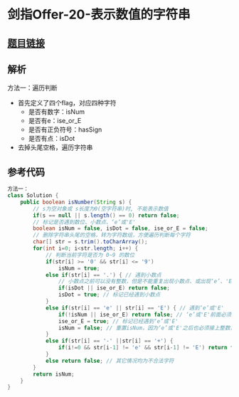 # 剑指Offer-20-表示数值的字符串

## [题目链接](https://leetcode-cn.com/problems/biao-shi-shu-zhi-de-zi-fu-chuan-lcof/solution/jian-zhi-offer-20-biao-shi-shu-zhi-de-zi-060v/)

## 解析

方法一：遍历判断
- 首先定义了四个flag，对应四种字符
   - 是否有数字：isNum
   - 是否有e：ise_or_E
   - 是否有正负符号：hasSign
   - 是否有点：isDot
- 去掉头尾空格，遍历字符串



## 参考代码
```Java
方法一：
class Solution {
    public boolean isNumber(String s) {
        // s为空对象或 s长度为0(空字符串)时, 不能表示数值
        if(s == null || s.length() == 0) return false; 
        // 标记是否遇到数位、小数点、‘e’或'E'
        boolean isNum = false, isDot = false, ise_or_E = false; 
        // 删除字符串头尾的空格，转为字符数组，方便遍历判断每个字符
        char[] str = s.trim().toCharArray();  
        for(int i=0; i<str.length; i++) {
            // 判断当前字符是否为 0~9 的数位
            if(str[i] >= '0' && str[i] <= '9') 
                isNum = true; 
            else if(str[i] == '.') { // 遇到小数点
                // 小数点之前可以没有整数，但是不能重复出现小数点、或出现‘e’、'E'
                if(isDot || ise_or_E) return false; 
                isDot = true; // 标记已经遇到小数点
            }
            else if(str[i] == 'e' || str[i] == 'E') { // 遇到‘e’或'E'
                if(!isNum || ise_or_E) return false; // ‘e’或'E'前面必须有整数，且前面不能重复出现‘e’或'E'
                ise_or_E = true; // 标记已经遇到‘e’或'E'
                isNum = false; // 重置isNum，因为‘e’或'E'之后也必须接上整数，防止出现 123e或者123e+的非法情况
            }
            else if(str[i] == '-' ||str[i] == '+') { 
                if(i!=0 && str[i-1] != 'e' && str[i-1] != 'E') return false; // 正负号只可能出现在第一个位置，或者出现在‘e’或'E'的后面一个位置
            }
            else return false; // 其它情况均为不合法字符
        }
        return isNum;
    }
}
```